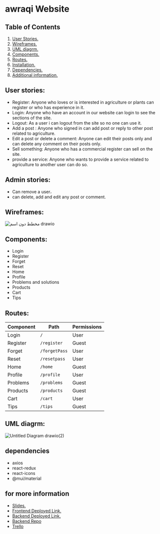 # awraqi Website

## Table of Contents
1. [ User Stories. ](#userStor)
2. [ Wireframes. ](#wireframe)
3. [ UML diagrm.](#frontUml)
4. [ Components.](#comp)
6. [ Routes. ](#frontRoutes)
7. [ Installation. ](#installation)
8. [ Dependencies. ](#dep)
9. [ Additional information. ](#slid)

<a name="userStor"></a>
## User stories:
- Register:
Anyone who loves or is interested in agriculture or plants can register or who has experience in it.
- Login:
Anyone who have an account in our website can login to see the sections of the site.
- Logout:
As a user i can logout from the site so no one can use it. 
- Add a post :
Anyone who signed in can add post or reply to other post related to agriculture.
- Edit a post or delete a comment:
Anyone can edit their posts only and can delete any comment on their posts only.
- Sell something:
Anyone who has a commercial register can sell on the site.
- provide a service: 
Anyone who wants to provide a service related to agriculture to another user can do so.

## Admin stories:

- Can remove a user،
- can delete, add and edit any post or comment.

<a name="wireframe"></a>

## Wireframes:

![_مخطط دون اسم_ drawio](https://user-images.githubusercontent.com/92247904/146723815-31ee8227-54f2-4a2a-b0e8-5484c13edbd0.png)


<a name="comp"></a>

## Components:
* Login         
* Register        
* Forget        
* Reset         
* Home          
* Profile      
* Problems and solutions  
* Products    
* Cart
* Tips

<a name="frontRoutes"></a>

## Routes:
Component     |     Path               |  Permissions
------------- | ---------------        | ------------
Login         | `/`                    | User
Register        | `/register`              | Guest
Forget        | `/forgetPass`      | User
Reset         | `/resetpass`       | User
Home          | `/home`                | Guest  
Profile       | `/profile`             | User
Problems   | `/problems`         | Guest 
Products     | `/products`               | Guest
Cart   | `/cart`         | User
Tips          | `/tips`       | Guest

<a name="frontUml"></a>

## UML diagrm:
![Untitled Diagram drawio(2)](https://user-images.githubusercontent.com/92247904/146694914-c4fd609d-3843-4d05-ad3f-b1e67da7a4b3.png)

## dependencies
- axios
- react-redux
- react-icons
- @mui/material

<a name="slid"></a>


## for more information
- [ Slides. ](#slid) 
- [ Frontend Deployed Link. ](https://awraqi.netlify.app/)
- [ Backend Deployed Link. ](https://server-awraqi.herokuapp.com/)
- [ Backend Repo ](https://github.com/MP-Project-Rabab/server)
- [ Trello ](https://trello.com/b/6MWA3WsS/frontend)


